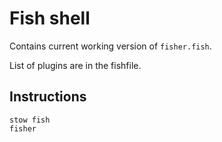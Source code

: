 # Fish shell

Contains current working version of `fisher.fish`.

List of plugins are in the fishfile.

## Instructions
```
stow fish
fisher
```
